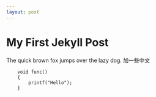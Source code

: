 ```yaml
---
layout: post
---
```


# My First Jekyll Post

The quick brown fox jumps over the lazy dog. 
加一些中文

```
	void func()
	{
		printf("Hello");
	}
```

